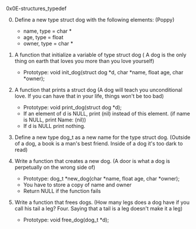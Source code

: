 0x0E-structures_typedef

0. Define a new type struct dog with the following elements: (Poppy)
	* name, type = char *
	* age, type = float
	* owner, type = char *

1. A function that initialize a variable of type struct dog ( A dog is the only thing on earth that loves you more than you love yourself)
	* Prototype: void init_dog(struct dog *d, char *name, float age, char *owner);

2. A function that prints a struct dog (A dog will teach you unconditional love. If you can have that in your life, things won't be too bad)
	* Prototype: void print_dog(struct dog *d);
	* If  an element of d is NULL, print (nil) instead of this element. (if name is NULL, print Name: (nil))
	* If d is NULL print nothing.

3. Define a new type dog_t as a new name for the type struct dog. (Outside of a dog, a book is a man's best friend. Inside of a dog it's too dark to read)

4. Write a function that creates a new dog. (A door is what a dog is perpetually on the wrong side of)
	* Prototype: dog_t *new_dog(char *name, float age, char *owner);
	* You have to store a copy of name and owner
	* Return NULL if the function fails

5. Write a function that frees dogs. (How many legs does a dog have if you call his tail a leg? Four. Saying that a tail is a leg doesn't make it a leg)
	* Prototype: void free_dog(dog_t *d);
